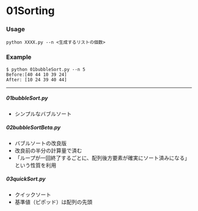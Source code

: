 # 01Sorting

### Usage
```
python XXXX.py --n <生成するリストの個数>
```

### Example
```
$ python 01bubbleSort.py --n 5
Before:[40 44 10 39 24]
After: [10 24 39 40 44]
```

---

##### 01bubbleSort.py
- シンプルなバブルソート

##### 02bubbleSortBeta.py
- バブルソートの改良版
- 改良前の半分の計算量で済む
- 「ループが一回終了するごとに、配列後方要素が確実にソート済みになる」という性質を利用

##### 03quickSort.py
- クイックソート
- 基準値（ピポッド）は配列の先頭